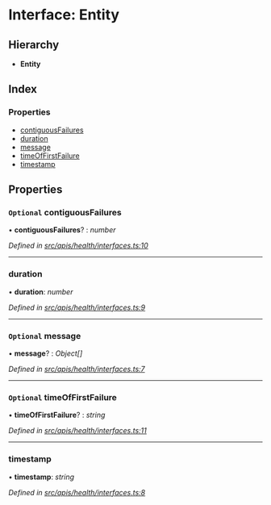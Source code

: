 # Interface: Entity

## Hierarchy

- **Entity**

## Index

### Properties

- [contiguousFailures](health_interfaces.entity#optional-contiguousfailures)
- [duration](health_interfaces.entity#duration)
- [message](health_interfaces.entity#optional-message)
- [timeOfFirstFailure](health_interfaces.entity#optional-timeoffirstfailure)
- [timestamp](health_interfaces.entity#timestamp)

## Properties

### `Optional` contiguousFailures

• **contiguousFailures**? : _number_

_Defined in [src/apis/health/interfaces.ts:10](https://github.com/chain4travel/caminojs/blob/3883166/src/apis/health/interfaces.ts#L10)_

---

### duration

• **duration**: _number_

_Defined in [src/apis/health/interfaces.ts:9](https://github.com/chain4travel/caminojs/blob/3883166/src/apis/health/interfaces.ts#L9)_

---

### `Optional` message

• **message**? : _Object[]_

_Defined in [src/apis/health/interfaces.ts:7](https://github.com/chain4travel/caminojs/blob/3883166/src/apis/health/interfaces.ts#L7)_

---

### `Optional` timeOfFirstFailure

• **timeOfFirstFailure**? : _string_

_Defined in [src/apis/health/interfaces.ts:11](https://github.com/chain4travel/caminojs/blob/3883166/src/apis/health/interfaces.ts#L11)_

---

### timestamp

• **timestamp**: _string_

_Defined in [src/apis/health/interfaces.ts:8](https://github.com/chain4travel/caminojs/blob/3883166/src/apis/health/interfaces.ts#L8)_
